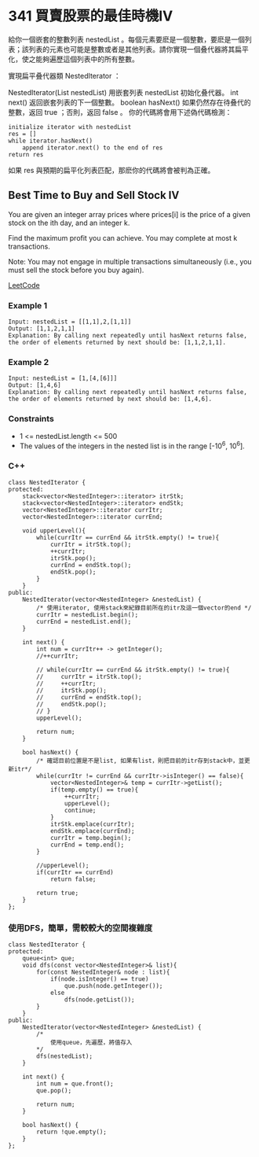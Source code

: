# 341 買賣股票的最佳時機IV

給你一個嵌套的整數列表 nestedList 。每個元素要麽是一個整數，要麽是一個列表；該列表的元素也可能是整數或者是其他列表。請你實現一個叠代器將其扁平化，使之能夠遍歷這個列表中的所有整數。

實現扁平叠代器類 NestedIterator ：

NestedIterator(List<NestedInteger> nestedList) 用嵌套列表 nestedList 初始化叠代器。
int next() 返回嵌套列表的下一個整數。
boolean hasNext() 如果仍然存在待叠代的整數，返回 true ；否則，返回 false 。
你的代碼將會用下述偽代碼檢測：
```
initialize iterator with nestedList
res = []
while iterator.hasNext()
    append iterator.next() to the end of res
return res
```
如果 res 與預期的扁平化列表匹配，那麽你的代碼將會被判為正確。

##  Best Time to Buy and Sell Stock IV

You are given an integer array prices where prices[i] is the price of a given stock on the ith day, and an integer k.

Find the maximum profit you can achieve. You may complete at most k transactions.

Note: You may not engage in multiple transactions simultaneously (i.e., you must sell the stock before you buy again).

[LeetCode](https://leetcode.cn/problems/flatten-nested-list-iterator/)


### Example 1

```
Input: nestedList = [[1,1],2,[1,1]]
Output: [1,1,2,1,1]
Explanation: By calling next repeatedly until hasNext returns false, the order of elements returned by next should be: [1,1,2,1,1].
```

### Example 2

```
Input: nestedList = [1,[4,[6]]]
Output: [1,4,6]
Explanation: By calling next repeatedly until hasNext returns false, the order of elements returned by next should be: [1,4,6].
```

### Constraints

* 1 <= nestedList.length <= 500
* The values of the integers in the nested list is in the range [-10<sup>6</sup>, 10<sup>6</sup>].


### C++ 
```
class NestedIterator {
protected:
    stack<vector<NestedInteger>::iterator> itrStk;
    stack<vector<NestedInteger>::iterator> endStk;
    vector<NestedInteger>::iterator currItr;
    vector<NestedInteger>::iterator currEnd;

    void upperLevel(){
        while(currItr == currEnd && itrStk.empty() != true){
            currItr = itrStk.top();
            ++currItr;
            itrStk.pop();
            currEnd = endStk.top();
            endStk.pop();
        }
    }
public:
    NestedIterator(vector<NestedInteger> &nestedList) {
        /* 使用iterator, 使用stack來紀錄目前所在的itr及這一個vector的end */
        currItr = nestedList.begin();
        currEnd = nestedList.end();        
    }
    
    int next() {        
        int num = currItr++ -> getInteger();
        //++currItr;

        // while(currItr == currEnd && itrStk.empty() != true){
        //     currItr = itrStk.top();
        //     ++currItr;
        //     itrStk.pop();
        //     currEnd = endStk.top();
        //     endStk.pop();
        // }  
        upperLevel();      

        return num;
    }
    
    bool hasNext() {
        /* 確認目前位置是不是list, 如果有list，則把目前的itr存到stack中，並更新itr*/
        while(currItr != currEnd && currItr->isInteger() == false){      
            vector<NestedInteger>& temp = currItr->getList();
            if(temp.empty() == true){
                ++currItr;
                upperLevel();
                continue;    
            }
            itrStk.emplace(currItr);
            endStk.emplace(currEnd);            
            currItr = temp.begin();
            currEnd = temp.end();           
        }

        //upperLevel();
        if(currItr == currEnd)
            return false;                   

        return true;
    }
};
```


### 使用DFS，簡單，需較較大的空間複雜度
```
class NestedIterator {
protected:
    queue<int> que;
    void dfs(const vector<NestedInteger>& list){
        for(const NestedInteger& node : list){
            if(node.isInteger() == true)
                que.push(node.getInteger());
            else
                dfs(node.getList());
        }
    }
public:
    NestedIterator(vector<NestedInteger> &nestedList) {
        /*
            使用queue，先遍歷，將值存入
        */
        dfs(nestedList);
    }
    
    int next() {
        int num = que.front();
        que.pop();

        return num;
    }
    
    bool hasNext() {
        return !que.empty();
    }
};
```
